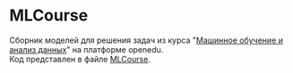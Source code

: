 # MLCourse
Сборник моделей для решения задач из курса "[Машинное обучение и анализ данных](https://apps.openedu.ru/learning/course/course-v1:ITMOUniversity+MLDATAN+spring_2022_ITMO_bac/home)" на платформе openedu.  
Код представлен в файле [MLCourse](./MLCourse.ipynb).
